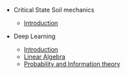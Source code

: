 <!-- docs/_sidebar.md -->

* Critical State Soil mechanics

  * [Introduction](critical-state-soil-mechanics/introduction.md)

* Deep Learning
  * [Introduction](deep-learning/00-introduction.md)
  * [Linear Algebra](deep-learning/01-linear-algebra.md)
  * [Probability and Information theory](deep-learning/02-probability-information-theory.md)
